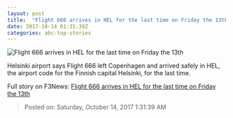 ```yaml
---
layout: post
title:  "Flight 666 arrives in HEL for the last time on Friday the 13th"
date: 2017-10-14 01:31:39Z
categories: abc-top-stories
---
```


![Flight 666 arrives in HEL for the last time on Friday the 13th](http://www.abc.net.au/news/image/9050172-1x1-700x700.jpg)

Helsinki airport says Flight 666 left Copenhagen and arrived safely in HEL, the airport code for the Finnish capital Helsinki, for the last time.


Full story on F3News: [Flight 666 arrives in HEL for the last time on Friday the 13th](http://www.f3nws.com/n/DCnzPJ)

> Posted on: Saturday, October 14, 2017 1:31:39 AM
